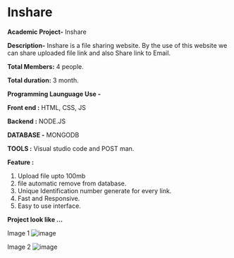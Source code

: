 # Inshare

**Academic Project-** Inshare

**Description-** Inshare is a file sharing website. By the use of this website we can share uploaded file link and also Share link to Email.

**Total Members:** 4 people. 

**Total duration:** 3 month.

**Programming Launguage Use -** 

**Front end :** HTML, CSS, JS

**Backend :** NODE.JS

**DATABASE -** MONGODB 

**TOOLS :** Visual studio code and POST man. 

**Feature :** 
1. Upload file upto 100mb
2. file automatic remove from database. 
3. Unique Identification number generate for every link.
4. Fast and Responsive. 
5. Easy to use interface. 

**Project look like ...**

Image 1
![image](https://user-images.githubusercontent.com/68780771/199661357-52ed86de-92f8-43b2-b7b6-e2d377b1ea19.png)

Image 2
![image](https://user-images.githubusercontent.com/68780771/199662133-2cccd039-8027-4741-ac51-dc893f2a99f4.png)

